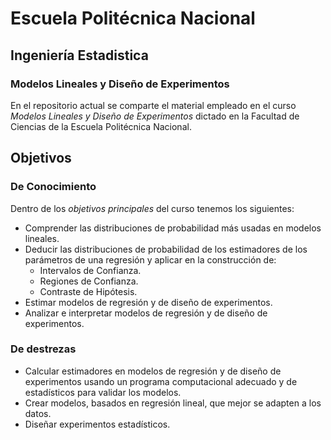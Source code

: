 # Escuela Politécnica Nacional
## Ingeniería Estadistica
### Modelos Lineales y Diseño de Experimentos

En el repositorio actual se comparte el material empleado en el curso _Modelos Lineales y Diseño de Experimentos_ dictado en la Facultad de Ciencias de la Escuela Politécnica Nacional.

## Objetivos

### De Conocimiento
Dentro de los _objetivos principales_ del curso tenemos los siguientes:

* Comprender las distribuciones de probabilidad más usadas en modelos lineales.
* Deducir las distribuciones de probabilidad de los estimadores de los parámetros de una regresión y aplicar en la construcción de:
  * Intervalos de Confianza. 
  * Regiones de Confianza.
  * Contraste de Hipótesis.
* Estimar modelos de regresión y de diseño de experimentos.
* Analizar e interpretar modelos de regresión y de diseño de experimentos.

### De destrezas

* Calcular estimadores en modelos de regresión y de diseño de experimentos usando un programa computacional adecuado y de estadísticos para validar los modelos.
* Crear modelos, basados en regresión lineal, que mejor se adapten a los datos.
* Diseñar experimentos estadísticos.

